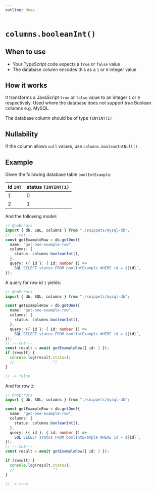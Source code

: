 ```yaml
---
outline: deep
---
```


# `columns.booleanInt()`

## When to use

- Your TypeScript code expects a `true` or `false` value
- The database column encodes this as a `1` or `0` integer value

## How it works

It transforms a JavaScript `true` or `false` value to an integer `1` or `0` respectively.
Used where the database does not support true Boolean columns e.g. MySQL.

The database column should be of type `TINYINT(1)`

## Nullability

If the column allows `null` values, use `columns.booleanIntNull()`.

## Example

Given the following database table `boolIntExample`:

| id `INT` | status `TINYINT(1)` |
| -------- | ------------------- |
| 1        | 0                   |
| 2        | 1                   |

And the following model:

```ts twoslash
// @noErrors
import { db, SQL, columns } from "./snippets/mysql-db";
// ---cut---
const getExampleRow = db.getOne({
  name: "get-one-example-row",
  columns: {
    status: columns.booleanInt(),
  },
  query: ({ id }: { id: number }) =>
    SQL`SELECT status FROM boolIntExample WHERE id = ${id}`,
});
```

A query for row id `1` yields:

```ts twoslash
// @noErrors
import { db, SQL, columns } from "./snippets/mysql-db";

const getExampleRow = db.getOne({
  name: "get-one-example-row",
  columns: {
    status: columns.booleanInt(),
  },
  query: ({ id }: { id: number }) =>
    SQL`SELECT status FROM boolIntExample WHERE id = ${id}`,
});
// ---cut---
const result = await getExampleRow({ id: 1 });
if (result) {
  console.log(result.status);
  //                 ^?
}

// -> false
```

And for row `2`:

```ts twoslash
// @noErrors
import { db, SQL, columns } from "./snippets/mysql-db";

const getExampleRow = db.getOne({
  name: "get-one-example-row",
  columns: {
    status: columns.booleanInt(),
  },
  query: ({ id }: { id: number }) =>
    SQL`SELECT status FROM boolIntExample WHERE id = ${id}`,
});
// ---cut---
const result = await getExampleRow({ id: 2 });

if (result) {
  console.log(result.status);
  //                 ^?
}

// -> true
```
